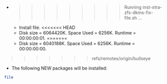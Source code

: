 * >>>>>>>>> Running inst-xtra-zfs-dkms-fix-file.sh ...
  * Install file.
<<<<<<< HEAD
  * Disk size = 6064420K. Space Used = 6256K. Runtime = 00:00:00:01.
=======
  * Disk size = 6040188K. Space Used = 6256K. Runtime = 00:00:00:00.
>>>>>>> refs/remotes/origin/bullseye
  * The following NEW packages will be installed:
  ```bash
file
  ```
